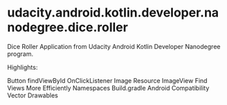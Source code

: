 # udacity.android.kotlin.developer.nanodegree.dice.roller
Dice Roller Application from Udacity Android Kotlin Developer Nanodegree program.

Highlights:

Button
findViewById
OnClickListener
Image Resource
ImageView
Find Views More Efficiently
Namespaces
Build.gradle
Android Compatibility
Vector Drawables
